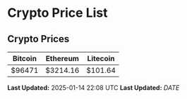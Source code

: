 # Crypto Price List

## Crypto Prices
| Bitcoin | Ethereum | Litecoin |
| ------- | -------- | -------- |
| $96471 | $3214.16 | $101.64 |
**Last Updated:** 2025-01-14 22:08 UTC
**Last Updated:** $DATE$
